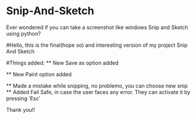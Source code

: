 # Snip-And-Sketch
Ever wondered if you can take a screenshot like windows Snip and Sketch using python?

#Hello, this is the final(hope so) and interesting version of my project Snip And Sketch

 #Things added:
** New Save as option added 
 
** New Paint option added

** Made a mistake while snipping, no problemo, you can choose new snip
** Added Fail Safe, in case the user faces any error. They can activate it by pressing ‘Esc’

Thank you!!
